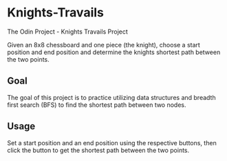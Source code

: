 # Knights-Travails

The Odin Project - Knights Travails Project

Given an 8x8 chessboard and one piece (the knight), choose a start position and end position and determine the knights shortest path between the two points.

## Goal

The goal of this project is to practice utilizing data structures and breadth first search (BFS) to find the shortest path between two nodes.

## Usage

Set a start position and an end position using the respective buttons, then click the button to get the shortest path between the two points.
